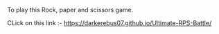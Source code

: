 To play this Rock, paper and scissors game.

CLick on this link :-  https://darkerebus07.github.io/Ultimate-RPS-Battle/
